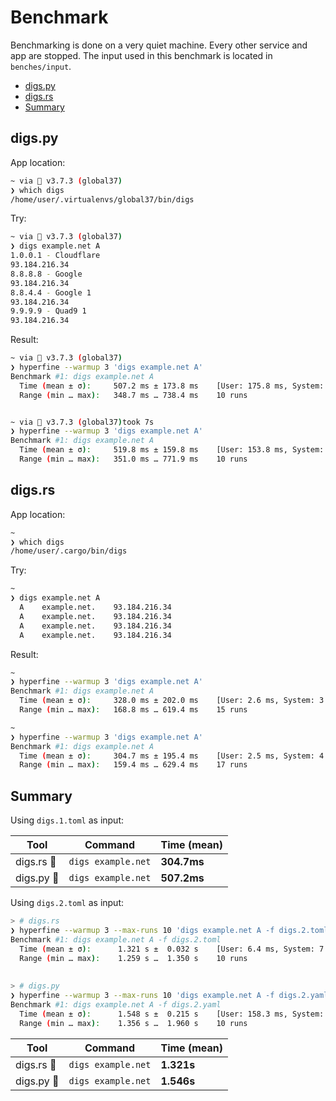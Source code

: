 # Benchmark

Benchmarking is done on a very quiet machine. Every other service and app are
stopped.
The input used in this benchmark is located in `benches/input`.

- [digs.py](#digspy)
- [digs.rs](#digsrs)
- [Summary](#summary)

## digs.py

App location:

```bash
~ via 🐍 v3.7.3 (global37)
❯ which digs
/home/user/.virtualenvs/global37/bin/digs
```

Try:

```bash
~ via 🐍 v3.7.3 (global37)
❯ digs example.net A
1.0.0.1 - Cloudflare
93.184.216.34
8.8.8.8 - Google
93.184.216.34
8.8.4.4 - Google 1
93.184.216.34
9.9.9.9 - Quad9 1
93.184.216.34
```

Result:

```bash
~ via 🐍 v3.7.3 (global37)
❯ hyperfine --warmup 3 'digs example.net A'
Benchmark #1: digs example.net A
  Time (mean ± σ):     507.2 ms ± 173.8 ms    [User: 175.8 ms, System: 17.1 ms]
  Range (min … max):   348.7 ms … 738.4 ms    10 runs


~ via 🐍 v3.7.3 (global37)took 7s
❯ hyperfine --warmup 3 'digs example.net A'
Benchmark #1: digs example.net A
  Time (mean ± σ):     519.8 ms ± 159.8 ms    [User: 153.8 ms, System: 16.7 ms]
  Range (min … max):   351.0 ms … 771.9 ms    10 runs
```

## digs.rs

App location:

```bash
~
❯ which digs
/home/user/.cargo/bin/digs
```

Try:

```bash
~
❯ digs example.net A
  A    example.net.    93.184.216.34
  A    example.net.    93.184.216.34
  A    example.net.    93.184.216.34
  A    example.net.    93.184.216.34
```

Result:

```bash
~
❯ hyperfine --warmup 3 'digs example.net A'
Benchmark #1: digs example.net A
  Time (mean ± σ):     328.0 ms ± 202.0 ms    [User: 2.6 ms, System: 3.8 ms]
  Range (min … max):   168.8 ms … 619.4 ms    15 runs

~ 
❯ hyperfine --warmup 3 'digs example.net A'
Benchmark #1: digs example.net A
  Time (mean ± σ):     304.7 ms ± 195.4 ms    [User: 2.5 ms, System: 4.1 ms]
  Range (min … max):   159.4 ms … 629.4 ms    17 runs
```

## Summary

Using `digs.1.toml` as input:

| Tool       | Command            | Time (mean) |
| ---------- | ------------------ | ----------- |
| digs.rs 🦀 | `digs example.net` | **304.7ms** |
| digs.py 🐍 | `digs example.net` | **507.2ms** |

Using `digs.2.toml` as input:

```bash
> # digs.rs
❯ hyperfine --warmup 3 --max-runs 10 'digs example.net A -f digs.2.toml'
Benchmark #1: digs example.net A -f digs.2.toml
  Time (mean ± σ):      1.321 s ±  0.032 s    [User: 6.4 ms, System: 7.7 ms]
  Range (min … max):    1.259 s …  1.350 s    10 runs
  
  
> # digs.py
❯ hyperfine --warmup 3 --max-runs 10 'digs example.net A -f digs.2.yaml'
Benchmark #1: digs example.net A -f digs.2.yaml
  Time (mean ± σ):      1.548 s ±  0.215 s    [User: 158.3 ms, System: 19.6 ms]
  Range (min … max):    1.356 s …  1.960 s    10 runs
```

| Tool       | Command            | Time (mean) |
| ---------- | ------------------ | ----------- |
| digs.rs 🦀 | `digs example.net` | **1.321s**  |
| digs.py 🐍 | `digs example.net` | **1.546s**  |
